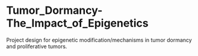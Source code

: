 # Tumor_Dormancy-The_Impact_of_Epigenetics
Project design for epigenetic modification/mechanisms in tumor dormancy and proliferative tumors.
